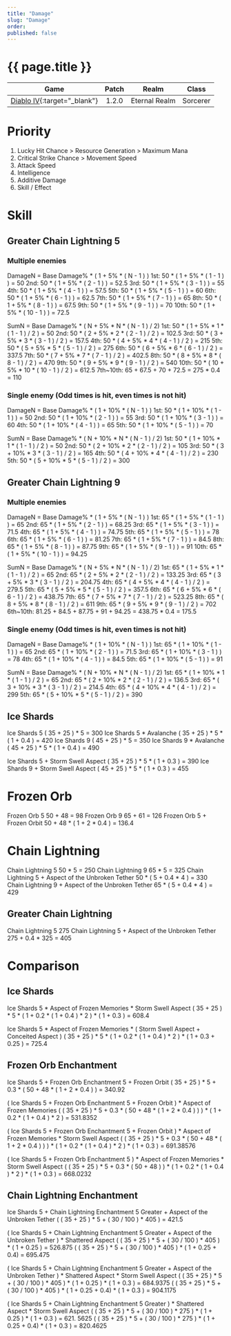 ```yaml
---
title: "Damage"
slug: "Damage"
order: 
published: false
---
```


# {{ page.title }}

|                             Game                             | Patch |     Realm     |  Class   |
| :----------------------------------------------------------: | :---: | :-----------: | :------: |
| [Diablo IV](https://diablo4.blizzard.com/){:target="_blank"} | 1.2.0 | Eternal Realm | Sorcerer |

# Priority
1. Lucky Hit Chance > Resource Generation > Maximum Mana
2. Critical Strike Chance > Movement Speed
3. Attack Speed
4. Intelligence
5. Additive Damage
6. Skill / Effect

# Skill

## Greater Chain Lightning 5

### Multiple enemies
DamageN = Base Damage% * ( 1 + 5% * ( N - 1 ) )
  1st: 50 * ( 1 + 5% * ( 1 - 1 ) ) = 50
  2nd: 50 * ( 1 + 5% * ( 2 - 1 ) ) = 52.5
  3rd: 50 * ( 1 + 5% * ( 3 - 1 ) ) = 55
  4th: 50 * ( 1 + 5% * ( 4 - 1 ) ) = 57.5
  5th: 50 * ( 1 + 5% * ( 5 - 1 ) ) = 60
  6th: 50 * ( 1 + 5% * ( 6 - 1 ) ) = 62.5
  7th: 50 * ( 1 + 5% * ( 7 - 1 ) ) = 65
  8th: 50 * ( 1 + 5% * ( 8 - 1 ) ) = 67.5
  9th: 50 * ( 1 + 5% * ( 9 - 1 ) ) = 70
  10th: 50 * ( 1 + 5% * ( 10 - 1 ) ) = 72.5

SumN = Base Damage% * ( N + 5% * N * ( N - 1 ) / 2)
  1st: 50 * ( 1 + 5% * 1 * ( 1 - 1 ) / 2 ) = 50
  2nd: 50 * ( 2 + 5% * 2 * ( 2 - 1 ) / 2 ) = 102.5
  3rd: 50 * ( 3 + 5% * 3 * ( 3 - 1 ) / 2 ) = 157.5
  4th: 50 * ( 4 + 5% * 4 * ( 4 - 1 ) / 2 ) = 215
  5th: 50 * ( 5 + 5% * 5 * ( 5 - 1 ) / 2 ) = 275
  6th: 50 * ( 6 + 5% * 6 * ( 6 - 1 ) / 2 ) = 337.5
  7th: 50 * ( 7 + 5% * 7 * ( 7 - 1 ) / 2 ) = 402.5
  8th: 50 * ( 8 + 5% * 8 * ( 8 - 1 ) / 2 ) = 470
  9th: 50 * ( 9 + 5% * 9 * ( 9 - 1 ) / 2 ) = 540
  10th: 50 * ( 10 + 5% * 10 * ( 10 - 1 ) / 2 ) = 612.5
  7th~10th: 65 + 67.5 + 70 + 72.5 = 275 * 0.4 = 110

### Single enemy (Odd times is hit, even times is not hit)
DamageN = Base Damage% * ( 1 + 10% * ( N - 1 ) )
  1st: 50 * ( 1 + 10% * ( 1 - 1 ) ) = 50
  2nd: 50 * ( 1 + 10% * ( 2 - 1 ) ) = 55
  3rd: 50 * ( 1 + 10% * ( 3 - 1 ) ) = 60
  4th: 50 * ( 1 + 10% * ( 4 - 1 ) ) = 65
  5th: 50 * ( 1 + 10% * ( 5 - 1 ) ) = 70

SumN = Base Damage% * ( N + 10% * N * ( N - 1 ) / 2)
  1st: 50 * ( 1 + 10% * 1 * ( 1 - 1 ) / 2 ) = 50
  2nd: 50 * ( 2 + 10% * 2 * ( 2 - 1 ) / 2 ) = 105
  3rd: 50 * ( 3 + 10% * 3 * ( 3 - 1 ) / 2 ) = 165
  4th: 50 * ( 4 + 10% * 4 * ( 4 - 1 ) / 2 ) = 230
  5th: 50 * ( 5 + 10% * 5 * ( 5 - 1 ) / 2 ) = 300

## Greater Chain Lightning 9

### Multiple enemies
DamageN = Base Damage% * ( 1 + 5% * ( N - 1 ) )
  1st: 65 * ( 1 + 5% * ( 1 - 1 ) ) = 65
  2nd: 65 * ( 1 + 5% * ( 2 - 1 ) ) = 68.25
  3rd: 65 * ( 1 + 5% * ( 3 - 1 ) ) = 71.5
  4th: 65 * ( 1 + 5% * ( 4 - 1 ) ) = 74.75
  5th: 65 * ( 1 + 5% * ( 5 - 1 ) ) = 78
  6th: 65 * ( 1 + 5% * ( 6 - 1 ) ) = 81.25
  7th: 65 * ( 1 + 5% * ( 7 - 1 ) ) = 84.5
  8th: 65 * ( 1 + 5% * ( 8 - 1 ) ) = 87.75
  9th: 65 * ( 1 + 5% * ( 9 - 1 ) ) = 91
  10th: 65 * ( 1 + 5% * ( 10 - 1 ) ) = 94.25

SumN = Base Damage% * ( N + 5% * N * ( N - 1 ) / 2)
  1st: 65 * ( 1 + 5% * 1 * ( 1 - 1 ) / 2 ) = 65
  2nd: 65 * ( 2 + 5% * 2 * ( 2 - 1 ) / 2 ) = 133.25
  3rd: 65 * ( 3 + 5% * 3 * ( 3 - 1 ) / 2 ) = 204.75
  4th: 65 * ( 4 + 5% * 4 * ( 4 - 1 ) / 2 ) = 279.5
  5th: 65 * ( 5 + 5% * 5 * ( 5 - 1 ) / 2 ) = 357.5
  6th: 65 * ( 6 + 5% * 6 * ( 6 - 1 ) / 2 ) = 438.75
  7th: 65 * ( 7 + 5% * 7 * ( 7 - 1 ) / 2 ) = 523.25
  8th: 65 * ( 8 + 5% * 8 * ( 8 - 1 ) / 2 ) = 611
  9th: 65 * ( 9 + 5% * 9 * ( 9 - 1 ) / 2 ) = 702
  6th~10th: 81.25 + 84.5 + 87.75 + 91 + 94.25 = 438.75 * 0.4 = 175.5

### Single enemy (Odd times is hit, even times is not hit)
DamageN = Base Damage% * ( 1 + 10% * ( N - 1 ) )
  1st: 65 * ( 1 + 10% * ( 1 - 1 ) ) = 65
  2nd: 65 * ( 1 + 10% * ( 2 - 1 ) ) = 71.5
  3rd: 65 * ( 1 + 10% * ( 3 - 1 ) ) = 78
  4th: 65 * ( 1 + 10% * ( 4 - 1 ) ) = 84.5
  5th: 65 * ( 1 + 10% * ( 5 - 1 ) ) = 91

SumN = Base Damage% * ( N + 10% * N * ( N - 1 ) / 2)
  1st: 65 * ( 1 + 10% * 1 * ( 1 - 1 ) / 2 ) = 65
  2nd: 65 * ( 2 + 10% * 2 * ( 2 - 1 ) / 2 ) = 136.5
  3rd: 65 * ( 3 + 10% * 3 * ( 3 - 1 ) / 2 ) = 214.5
  4th: 65 * ( 4 + 10% * 4 * ( 4 - 1 ) / 2 ) = 299
  5th: 65 * ( 5 + 10% * 5 * ( 5 - 1 ) / 2 ) = 390

## Ice Shards
Ice Shards 5
  ( 35 + 25 ) * 5 = 300
Ice Shards 5 * Avalanche
  ( 35 + 25 ) * 5 * ( 1 + 0.4 ) = 420
Ice Shards 9
  ( 45 + 25 ) * 5 = 350
Ice Shards 9 * Avalanche
  ( 45 + 25 ) * 5 * ( 1 + 0.4 ) = 490

Ice Shards 5 + Storm Swell Aspect
  ( 35 + 25 ) * 5 * ( 1 + 0.3 ) = 390
Ice Shards 9 + Storm Swell Aspect
  ( 45 + 25 ) * 5 * ( 1 + 0.3 ) = 455

# Frozen Orb
Frozen Orb 5
  50 + 48 = 98
Frozen Orb 9
  65 + 61 = 126
Frozen Orb 5 + Frozen Orbit
  50 + 48 * ( 1 + 2 * 0.4 ) = 136.4

# Chain Lightning
Chain Lightning 5
  50 * 5 = 250
Chain Lightning 9
  65 * 5 = 325
Chain Lightning 5 + Aspect of the Unbroken Tether
  50 * ( 5 + 0.4 * 4 ) = 330
Chain Lightning 9 + Aspect of the Unbroken Tether
  65 * ( 5 + 0.4 * 4 ) = 429

## Greater Chain Lightning
Chain Lightning 5
  275
Chain Lightning 5 + Aspect of the Unbroken Tether
  275 + 0.4 * 325 = 405

# Comparison

## Ice Shards
Ice Shards 5 * Aspect of Frozen Memories * Storm Swell Aspect
  ( 35 + 25 ) * 5 * ( 1 + 0.2 * ( 1 + 0.4 ) * 2 ) * ( 1 + 0.3 ) = 608.4

Ice Shards 5 * Aspect of Frozen Memories * ( Storm Swell Aspect + Conceited Aspect )
  ( 35 + 25 ) * 5 * ( 1 + 0.2 * ( 1 + 0.4 ) * 2 ) * ( 1 + 0.3 + 0.25 ) = 725.4

## Frozen Orb Enchantment
Ice Shards 5 + Frozen Orb Enchantment 5 + Frozen Orbit
  ( 35 + 25 ) * 5 + 0.3 * ( 50 + 48 * ( 1 + 2 * 0.4 ) ) = 340.92

( Ice Shards 5 + Frozen Orb Enchantment 5 + Frozen Orbit ) * Aspect of Frozen Memories
  ( ( 35 + 25 ) * 5 + 0.3 * ( 50 + 48 * ( 1 + 2 * 0.4 ) ) ) * ( 1 + 0.2 * ( 1 + 0.4 ) * 2 ) = 531.8352

( Ice Shards 5 + Frozen Orb Enchantment 5 + Frozen Orbit ) * Aspect of Frozen Memories * Storm Swell Aspect
  ( ( 35 + 25 ) * 5 + 0.3 * ( 50 + 48 * ( 1 + 2 * 0.4 ) ) ) * ( 1 + 0.2 * ( 1 + 0.4 ) * 2 ) * ( 1 + 0.3 ) = 691.38576

( Ice Shards 5 + Frozen Orb Enchantment 5 ) * Aspect of Frozen Memories * Storm Swell Aspect
  ( ( 35 + 25 ) * 5 + 0.3 * ( 50 + 48 ) ) * ( 1 + 0.2 * ( 1 + 0.4 ) * 2 ) * ( 1 + 0.3 ) = 668.0232

## Chain Lightning Enchantment
Ice Shards 5 + Chain Lightning Enchantment 5 Greater + Aspect of the Unbroken Tether
  ( ( 35 + 25 ) * 5 + ( 30 / 100 ) * 405 ) = 421.5

( Ice Shards 5 + Chain Lightning Enchantment 5 Greater + Aspect of the Unbroken Tether ) * Shattered Aspect
  ( ( 35 + 25 ) * 5 + ( 30 / 100 ) * 405 ) * ( 1 + 0.25 ) = 526.875
  ( ( 35 + 25 ) * 5 + ( 30 / 100 ) * 405 ) * ( 1 + 0.25 + 0.4) = 695.475

( Ice Shards 5 + Chain Lightning Enchantment 5 Greater + Aspect of the Unbroken Tether ) * Shattered Aspect * Storm Swell Aspect
  ( ( 35 + 25 ) * 5 + ( 30 / 100 ) * 405 ) * ( 1 + 0.25 ) * ( 1 + 0.3 ) = 684.9375
  ( ( 35 + 25 ) * 5 + ( 30 / 100 ) * 405 ) * ( 1 + 0.25 + 0.4) * ( 1 + 0.3 ) = 904.1175

( Ice Shards 5 + Chain Lightning Enchantment 5 Greater ) * Shattered Aspect * Storm Swell Aspect
  ( ( 35 + 25 ) * 5 + ( 30 / 100 ) * 275 ) * ( 1 + 0.25 ) * ( 1 + 0.3 ) = 621.  5625
  ( ( 35 + 25 ) * 5 + ( 30 / 100 ) * 275 ) * ( 1 + 0.25 + 0.4) * ( 1 + 0.3 ) = 820.4625

